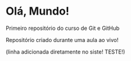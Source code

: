 # Olá, Mundo!
 Primeiro repositório do curso de Git e GitHub

 Repositório criado durante uma aula ao vivo!

(linha adicionada diretamente no siste! TESTE!)

